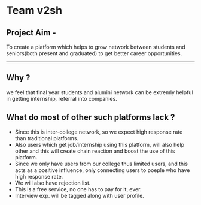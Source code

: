 # Team v2sh
## Project Aim -  

To create a platform which helps to grow network between students and seniors(both present and graduated) to get better career opportunities.  

---

## Why ?  

we feel that final year students and alumini network can be extremly helpful in getting internship, referral into companies.  

## What do most of other such platforms lack ?   

- Since this is inter-college network, so we expect high response rate than traditional platforms.  
- Also users which get job/internship using this platform, will also help other and this will create chain reaction and boost the use of this platform.   
- Since we only have users from our college thus limited users, and this acts as a positive influence, only connecting users to poeple who have high response rate.
- We will also have rejection list.  
- This is a free service, no one has to pay for it, ever.
- Interview exp. will be tagged along with user profile.
